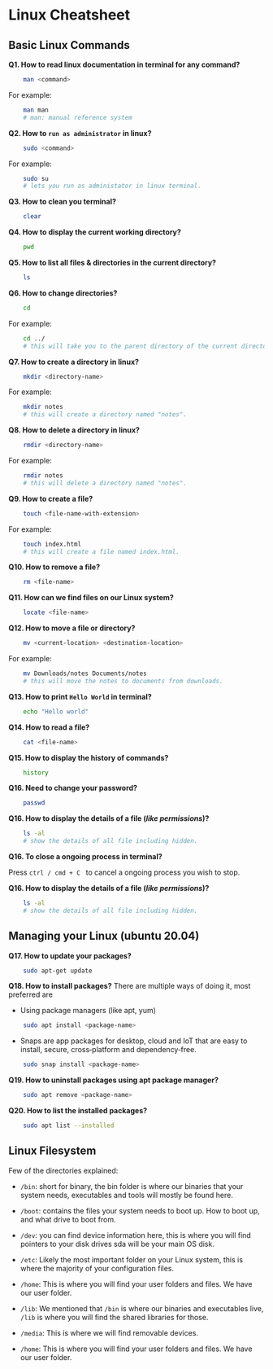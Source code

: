 # Linux Cheatsheet

## Basic Linux Commands

**Q1. How to read linux documentation in terminal for any command?**
```bash
    man <command>
```
For example: 

```bash
    man man         
    # man: manual reference system
```

**Q2. How to `run as administrator` in linux?**
```bash
    sudo <command>
```

For example: 

```bash
    sudo su
    # lets you run as administator in linux terminal.
```

**Q3. How to clean you terminal?**
```bash
    clear
```

**Q4. How to display the current working directory?**
```bash
    pwd
```

**Q5. How to list all files & directories in the current directory?**
```bash
    ls
```

**Q6. How to change directories?**
```bash
    cd
```

For example: 

```bash
    cd ../
    # this will take you to the parent directory of the current directory.
```


**Q7. How to create a directory in linux?**
```bash
    mkdir <directory-name>
```

For example: 

```bash
    mkdir notes
    # this will create a directory named "notes".
```

**Q8. How to delete a directory in linux?**
```bash
    rmdir <directory-name>
```

For example: 

```bash
    rmdir notes
    # this will delete a directory named "notes".
```

**Q9. How to create a file?**
```bash
    touch <file-name-with-extension>
```
For example: 

```bash
    touch index.html
    # this will create a file named index.html.
```

**Q10. How to remove a file?**
```bash
    rm <file-name>
```

**Q11. How can we find files on our Linux system?**
```bash
    locate <file-name>
```

**Q12. How to move a file or directory?**
```bash
    mv <current-location> <destination-location>
```
For example: 
```bash
    mv Downloads/notes Documents/notes
    # this will move the notes to documents from downloads.
```

**Q13. How to print `Hello World` in terminal?**
```bash
    echo "Hello world"
```

**Q14. How to read a file?**
```bash
    cat <file-name>
```

**Q15. How to display the history of commands?**
```bash
    history
```

**Q16. Need to change your password?**
```bash
    passwd
```

**Q16. How to display the details of a file (*like permissions*)?**
```bash
    ls -al
    # show the details of all file including hidden.
```

**Q16. To close a ongoing process in terminal?**

Press `ctrl / cmd + C ` to cancel a ongoing process you wish to stop.

**Q16. How to display the details of a file (*like permissions*)?**
```bash
    ls -al
    # show the details of all file including hidden.
```

## Managing your Linux (ubuntu 20.04)

**Q17. How to update your packages?**
```bash
    sudo apt-get update
```

**Q18. How to install packages?**
There are multiple ways of doing it, most preferred are
- Using package managers (like apt, yum)
```bash
    sudo apt install <package-name>
```

- Snaps are app packages for desktop, cloud and IoT that are easy to install, secure, cross‐platform and dependency‐free.
```bash
    sudo snap install <package-name>
```

**Q19. How to uninstall packages using apt package manager?**

```bash
    sudo apt remove <package-name>
```

**Q20. How to list the installed packages?**

```bash
    sudo apt list --installed
```

## Linux Filesystem

Few of the directories explained:

- `/bin`: short for binary, the bin folder is where our binaries that your system needs, executables and tools will mostly be found here.

- `/boot`: contains the files your system needs to boot up. How to boot up, and what drive to boot from.

- `/dev`: you can find device information here, this is where you will find pointers to your disk drives sda will be your main OS disk.

- `/etc`: Likely the most important folder on your Linux system, this is where the majority of your configuration files.

- `/home`: This is where you will find your user folders and files. We have our user folder.

- `/lib`: We mentioned that `/bin` is where our binaries and executables live, `/lib` is where you will find the shared libraries for those.

- `/media`: This is where we will find removable devices.

- `/home`: This is where you will find your user folders and files. We have our user folder.

